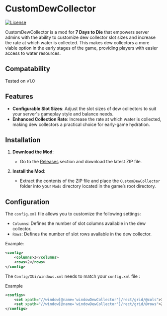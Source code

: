 # CustomDewCollector

[![License](https://img.shields.io/badge/license-MIT-blue.svg)](LICENSE)

CustomDewCollector is a mod for **7 Days to Die** that empowers server admins with the ability to customize dew collector slot sizes and increase the rate at which water is collected. This makes dew collectors a more viable option in the early stages of the game, providing players with easier access to water resources.

## Compatability
Tested on v1.0

## Features

- **Configurable Slot Sizes**: Adjust the slot sizes of dew collectors to suit your server's gameplay style and balance needs.
- **Enhanced Collection Rate**: Increase the rate at which water is collected, making dew collectors a practical choice for early-game hydration.

## Installation

1. **Download the Mod**:
   - Go to the [Releases](https://github.com/VirtualVerse-LLC/CustomDewCollectorSize/releases/) section and download the latest ZIP file.

2. **Install the Mod**:
   - Extract the contents of the ZIP file and place the `CustomDewCollector` folder into your `Mods` directory located in the game’s root directory.


## Configuration

The `config.xml` file allows you to customize the following settings:

- `Columns`: Defines the number of slot columns available in the dew collector.
- `Rows`: Defines the number of slot rows available in the dew collector.

Example:

```xml
<config>
    <columns>3</columns>
    <rows>2</rows>
</config>
```

The `Config/XUi/windows.xml` needs to match your `config.xml` file :

Example
```xml
<configs>
	<set xpath="//window[@name='windowDewCollector']/rect/grid/@cols">3</set>
	<set xpath="//window[@name='windowDewCollector']/rect/grid/@rows">2</set>
</configs>
```
